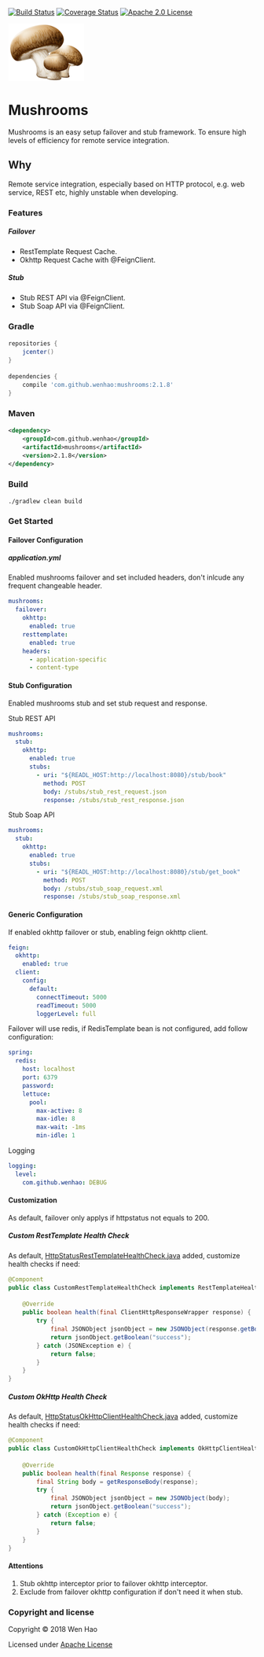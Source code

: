 [![Build Status](https://travis-ci.com/wenhao/mushrooms.svg?branch=master)](https://travis-ci.com/wenhao/mushrooms)
[![Coverage Status](https://coveralls.io/repos/github/wenhao/mushrooms/badge.svg?branch=master)](https://coveralls.io/github/wenhao/mushrooms?branch=master)
[![Apache 2.0 License](https://img.shields.io/badge/license-Apache%202-blue.svg)](https://www.apache.org/licenses/LICENSE-2.0.txt)

![Mushrooms][logo]

# Mushrooms

Mushrooms is an easy setup failover and stub framework. To ensure high levels of efficiency for remote service integration.

## Why

Remote service integration, especially based on HTTP protocol, e.g. web service, REST etc, highly unstable when developing.

### Features

##### Failover

* RestTemplate Request Cache.
* Okhttp Request Cache with @FeignClient.

##### Stub

* Stub REST API via @FeignClient.
* Stub Soap API via @FeignClient.

### Gradle

```groovy
repositories {
    jcenter()
}

dependencies {
    compile 'com.github.wenhao:mushrooms:2.1.8'
}
```

### Maven

```xml
<dependency>
    <groupId>com.github.wenhao</groupId>
    <artifactId>mushrooms</artifactId>
    <version>2.1.8</version>
</dependency>
```

### Build

```
./gradlew clean build
```

### Get Started

#### Failover Configuration

##### application.yml

Enabled mushrooms failover and set included headers, don't inlcude any frequent changeable header.

```yaml
mushrooms:
  failover:
    okhttp:
      enabled: true
    resttemplate:
      enabled: true
    headers:
      - application-specific
      - content-type
```

#### Stub Configuration

Enabled mushrooms stub and set stub request and response.

Stub REST API
```yaml
mushrooms:
  stub:
    okhttp:
      enabled: true
      stubs:
        - uri: "${READL_HOST:http://localhost:8080}/stub/book"
          method: POST
          body: /stubs/stub_rest_request.json
          response: /stubs/stub_rest_response.json
```

Stub Soap API
```yaml
mushrooms:
  stub:
    okhttp:
      enabled: true
      stubs:
        - uri: "${READL_HOST:http://localhost:8080}/stub/get_book"
          method: POST
          body: /stubs/stub_soap_request.xml
          response: /stubs/stub_soap_response.xml
```

#### Generic Configuration

If enabled okhttp failover or stub, enabling feign okhttp client.
```yaml
feign:
  okhttp:
    enabled: true
  client:
    config:
      default:
        connectTimeout: 5000
        readTimeout: 5000
        loggerLevel: full
```

Failover will use redis, if RedisTemplate bean is not configured, add follow configuration:
```yaml
spring:
  redis:
    host: localhost
    port: 6379
    password:
    lettuce:
      pool:
        max-active: 8
        max-idle: 8
        max-wait: -1ms
        min-idle: 1
```

Logging
```yaml
logging:
  level:
    com.github.wenhao: DEBUG
```

#### Customization

As default, failover only applys if httpstatus not equals to 200.

##### Custom RestTemplate Health Check

As default, [HttpStatusRestTemplateHealthCheck.java] added, customize health checks if need:

```java
@Component
public class CustomRestTemplateHealthCheck implements RestTemplateHealthCheck {

    @Override
    public boolean health(final ClientHttpResponseWrapper response) {
        try {
            final JSONObject jsonObject = new JSONObject(response.getBodyAsString());
            return jsonObject.getBoolean("success");
        } catch (JSONException e) {
            return false;
        }
    }
}
```

##### Custom OkHttp Health Check

As default, [HttpStatusOkHttpClientHealthCheck.java] added, customize health checks if need:

```java
@Component
public class CustomOkHttpClientHealthCheck implements OkHttpClientHealthCheck {

    @Override
    public boolean health(final Response response) {
        final String body = getResponseBody(response);
        try {
            final JSONObject jsonObject = new JSONObject(body);
            return jsonObject.getBoolean("success");
        } catch (Exception e) {
            return false;
        }
    }
}
```

#### Attentions

1. Stub okhttp interceptor prior to failover okhttp interceptor.
2. Exclude from failover okhttp configuration if don't need it when stub.

### Copyright and license

Copyright © 2018 Wen Hao

Licensed under [Apache License]

[logo]: ./docs/images/logo.png
[HttpStatusRestTemplateHealthCheck.java]: ./src/main/java/com/github/wenhao/failover/resttemplate/health/HttpStatusRestTemplateHealthCheck.java
[HttpStatusOkHttpClientHealthCheck.java]: ./src/main/java/com/github/wenhao/failover/okhttp/health/HttpStatusOkHttpClientHealthCheck.java
[Apache License]: ./LICENSE